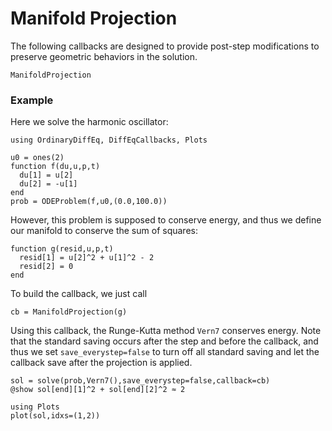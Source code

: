 # Manifold Projection

The following callbacks are designed to provide post-step modifications to preserve
geometric behaviors in the solution.

```@docs
ManifoldProjection
```

### Example

Here we solve the harmonic oscillator:

```@example manifold
using OrdinaryDiffEq, DiffEqCallbacks, Plots

u0 = ones(2)
function f(du,u,p,t)
  du[1] = u[2]
  du[2] = -u[1]
end
prob = ODEProblem(f,u0,(0.0,100.0))
```

However, this problem is supposed to conserve energy, and thus we define our manifold
to conserve the sum of squares:

```@example manifold
function g(resid,u,p,t)
  resid[1] = u[2]^2 + u[1]^2 - 2
  resid[2] = 0
end
```

To build the callback, we just call

```@example manifold
cb = ManifoldProjection(g)
```

Using this callback, the Runge-Kutta method `Vern7` conserves energy. Note that the
standard saving occurs after the step and before the callback, and thus we set
`save_everystep=false` to turn off all standard saving and let the callback
save after the projection is applied.

```@example manifold
sol = solve(prob,Vern7(),save_everystep=false,callback=cb)
@show sol[end][1]^2 + sol[end][2]^2 ≈ 2
```

```@example manifold
using Plots
plot(sol,idxs=(1,2))
```
